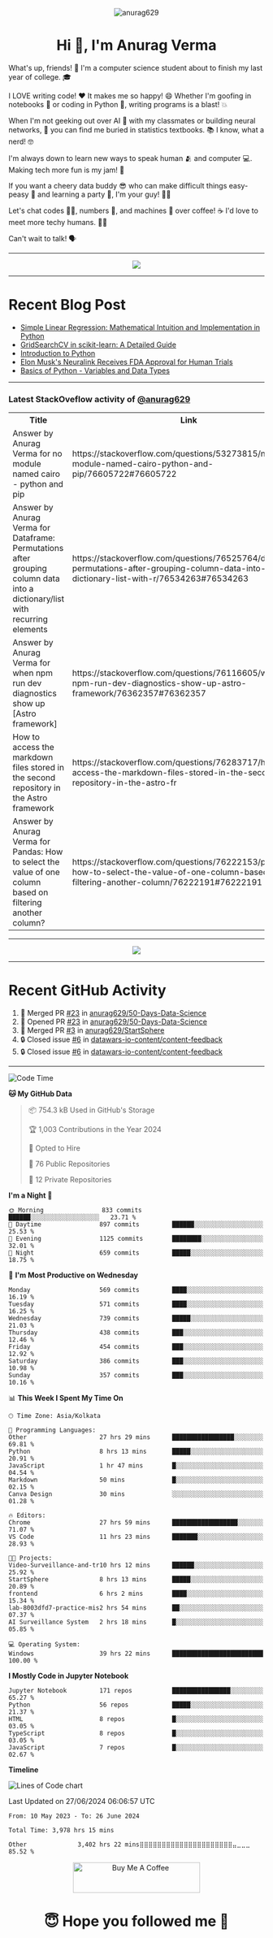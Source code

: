 

<p align="center"> <img src="https://komarev.com/ghpvc/?username=anurag629&label=Profile%20views&color=0e75b6&style=flat" alt="anurag629" /> </p>

<h1 align="center">Hi 👋, I'm Anurag Verma</h1>

What's up, friends! 👋 I'm a computer science student about to finish my last year of college. 🎓

I LOVE writing code! ❤️ It makes me so happy! 😄 Whether I'm goofing in notebooks 📓 or coding in Python 🐍, writing programs is a blast! 💥

When I'm not geeking out over AI 🤖 with my classmates or building neural networks, 🧠 you can find me buried in statistics textbooks. 📚 I know, what a nerd! 🤓

I'm always down to learn new ways to speak human 🫂 and computer 💻. Making tech more fun is my jam! 🍇

If you want a cheery data buddy 😎 who can make difficult things easy-peasy 🥝 and learning a party 🎉, I'm your guy! 🙋‍♂️

Let's chat codes 👨‍💻, numbers 🧮, and machines 🤖 over coffee! ☕ I'd love to meet more techy humans. 💁‍♂️

Can't wait to talk! 🗣️

---

<p align="center">
  <img src="https://spotify-github-profile.vercel.app/api/view.svg?uid=mwvywke3fo2gajpenodnmobfh&cover_image=true&theme=default&show_offline=false&background_color=121212&interchange=false&bar_color=53b14f&bar_color_cover=true">
</p>

---

# Recent Blog Post

<!-- BLOG-POST-LIST:START -->
- [Simple Linear Regression: Mathematical Intuition and Implementation in Python](https://codercops.tech/blog/machine-learning-algorithms/simple-linear-regression-mathematical-intuation)
- [GridSearchCV in scikit-learn: A Detailed Guide](https://codercops.tech/blog/gridsearchcv-in-scikit-learn-a-detailed-guide)
- [Introduction to Python](https://codercops.tech/blog/python-tutorial/introduction-to-python)
- [Elon Musk&#39;s Neuralink Receives FDA Approval for Human Trials](https://codercops.tech/blog/elon-musks-neuralink-receives-fda-approval-for-human-trials)
- [Basics of Python - Variables and Data Types](https://codercops.tech/blog/python-basics-of-python-variables-and-data-types)
<!-- BLOG-POST-LIST:END -->

---

### Latest StackOveflow activity of [@anurag629](https://github.com/anurag629)
<table>
  <tr><th>Title</th><th>Link</th></tr>
  <!-- STACKOVERFLOW:START --><tr><td>Answer by Anurag Verma for no module named cairo - python and pip</td><td>https://stackoverflow.com/questions/53273815/no-module-named-cairo-python-and-pip/76605722#76605722</td></tr><tr><td>Answer by Anurag Verma for Dataframe: Permutations after grouping column data into a dictionary/list with recurring elements</td><td>https://stackoverflow.com/questions/76525764/dataframe-permutations-after-grouping-column-data-into-a-dictionary-list-with-r/76534263#76534263</td></tr><tr><td>Answer by Anurag Verma for when npm run dev diagnostics show up [Astro framework]</td><td>https://stackoverflow.com/questions/76116605/when-npm-run-dev-diagnostics-show-up-astro-framework/76362357#76362357</td></tr><tr><td>How to access the markdown files stored in the second repository in the Astro framework</td><td>https://stackoverflow.com/questions/76283717/how-to-access-the-markdown-files-stored-in-the-second-repository-in-the-astro-fr</td></tr><tr><td>Answer by Anurag Verma for Pandas: How to select the value of one column based on filtering another column?</td><td>https://stackoverflow.com/questions/76222153/pandas-how-to-select-the-value-of-one-column-based-on-filtering-another-column/76222191#76222191</td></tr><!-- STACKOVERFLOW:END -->
</table>

---

<p align="center">
  <img alig src="https://github-profile-trophy.vercel.app/?username=anurag629&theme=onedark&column=-1" />
</p>

---

# Recent GitHub Activity
<!--START_SECTION:activity-->
1. 🎉 Merged PR [#23](https://github.com/anurag629/50-Days-Data-Science/pull/23) in [anurag629/50-Days-Data-Science](https://github.com/anurag629/50-Days-Data-Science)
2. 💪 Opened PR [#23](https://github.com/anurag629/50-Days-Data-Science/pull/23) in [anurag629/50-Days-Data-Science](https://github.com/anurag629/50-Days-Data-Science)
3. 🎉 Merged PR [#3](https://github.com/anurag629/StartSphere/pull/3) in [anurag629/StartSphere](https://github.com/anurag629/StartSphere)
4. 🔒 Closed issue [#6](https://github.com/datawars-io-content/content-feedback/issues/6) in [datawars-io-content/content-feedback](https://github.com/datawars-io-content/content-feedback)
5. 🔒 Closed issue [#6](https://github.com/datawars-io-content/content-feedback/issues/6) in [datawars-io-content/content-feedback](https://github.com/datawars-io-content/content-feedback)
<!--END_SECTION:activity-->

---

<!--START_SECTION:waka-->
![Code Time](http://img.shields.io/badge/Code%20Time-3%2C978%20hrs%2015%20mins-blue)

**🐱 My GitHub Data** 

> 📦 754.3 kB Used in GitHub's Storage 
 > 
> 🏆 1,003 Contributions in the Year 2024
 > 
> 💼 Opted to Hire
 > 
> 📜 76 Public Repositories 
 > 
> 🔑 12 Private Repositories 
 > 
**I'm a Night 🦉** 

```text
🌞 Morning                833 commits         ██████░░░░░░░░░░░░░░░░░░░   23.71 % 
🌆 Daytime                897 commits         ██████░░░░░░░░░░░░░░░░░░░   25.53 % 
🌃 Evening                1125 commits        ████████░░░░░░░░░░░░░░░░░   32.01 % 
🌙 Night                  659 commits         █████░░░░░░░░░░░░░░░░░░░░   18.75 % 
```
📅 **I'm Most Productive on Wednesday** 

```text
Monday                   569 commits         ████░░░░░░░░░░░░░░░░░░░░░   16.19 % 
Tuesday                  571 commits         ████░░░░░░░░░░░░░░░░░░░░░   16.25 % 
Wednesday                739 commits         █████░░░░░░░░░░░░░░░░░░░░   21.03 % 
Thursday                 438 commits         ███░░░░░░░░░░░░░░░░░░░░░░   12.46 % 
Friday                   454 commits         ███░░░░░░░░░░░░░░░░░░░░░░   12.92 % 
Saturday                 386 commits         ███░░░░░░░░░░░░░░░░░░░░░░   10.98 % 
Sunday                   357 commits         ███░░░░░░░░░░░░░░░░░░░░░░   10.16 % 
```


📊 **This Week I Spent My Time On** 

```text
🕑︎ Time Zone: Asia/Kolkata

💬 Programming Languages: 
Other                    27 hrs 29 mins      █████████████████░░░░░░░░   69.81 % 
Python                   8 hrs 13 mins       █████░░░░░░░░░░░░░░░░░░░░   20.91 % 
JavaScript               1 hr 47 mins        █░░░░░░░░░░░░░░░░░░░░░░░░   04.54 % 
Markdown                 50 mins             █░░░░░░░░░░░░░░░░░░░░░░░░   02.15 % 
Canva Design             30 mins             ░░░░░░░░░░░░░░░░░░░░░░░░░   01.28 % 

🔥 Editors: 
Chrome                   27 hrs 59 mins      ██████████████████░░░░░░░   71.07 % 
VS Code                  11 hrs 23 mins      ███████░░░░░░░░░░░░░░░░░░   28.93 % 

🐱‍💻 Projects: 
Video-Surveillance-and-tr10 hrs 12 mins      ██████░░░░░░░░░░░░░░░░░░░   25.92 % 
StartSphere              8 hrs 13 mins       █████░░░░░░░░░░░░░░░░░░░░   20.89 % 
frontend                 6 hrs 2 mins        ████░░░░░░░░░░░░░░░░░░░░░   15.34 % 
lab-8003dfd7-practice-mis2 hrs 54 mins       ██░░░░░░░░░░░░░░░░░░░░░░░   07.37 % 
AI Surveillance System   2 hrs 18 mins       █░░░░░░░░░░░░░░░░░░░░░░░░   05.85 % 

💻 Operating System: 
Windows                  39 hrs 22 mins      █████████████████████████   100.00 % 
```

**I Mostly Code in Jupyter Notebook** 

```text
Jupyter Notebook         171 repos           ████████████████░░░░░░░░░   65.27 % 
Python                   56 repos            █████░░░░░░░░░░░░░░░░░░░░   21.37 % 
HTML                     8 repos             █░░░░░░░░░░░░░░░░░░░░░░░░   03.05 % 
TypeScript               8 repos             █░░░░░░░░░░░░░░░░░░░░░░░░   03.05 % 
JavaScript               7 repos             █░░░░░░░░░░░░░░░░░░░░░░░░   02.67 % 
```



**Timeline**

![Lines of Code chart](https://raw.githubusercontent.com/anurag629/anurag629/main/assets/bar_graph.png)


 Last Updated on 27/06/2024 06:06:57 UTC
<!--END_SECTION:waka-->

<!--START_SECTION:waka-simple-->

```text
From: 10 May 2023 - To: 26 June 2024

Total Time: 3,978 hrs 15 mins

Other              3,402 hrs 22 mins⣿⣿⣿⣿⣿⣿⣿⣿⣿⣿⣿⣿⣿⣿⣿⣿⣿⣿⣿⣿⣿⣤⣀⣀⣀   85.52 %
```

<!--END_SECTION:waka-simple-->

<p align="center"> 
<a href="https://www.buymeacoffee.com/anurag629" target="_blank"><img src="https://cdn.buymeacoffee.com/buttons/default-orange.png" alt="Buy Me A Coffee" height="60" width="250"></a>
</p>


<h1 align="center"> 😇 Hope you followed me 🥰  </h1>
